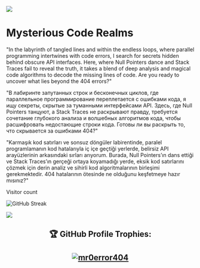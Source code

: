 [![](https://img.shields.io/github/followers/mr0error404?style=social)](https://github.com/login?return_to=%2Fmr0error404)  
   

# Mysterious Code Realms


"In the labyrinth of tangled lines and within the endless loops, where parallel programming intertwines with code errors, I search for secrets hidden behind obscure API interfaces. Here, where Null Pointers dance and Stack Traces fail to reveal the truth, it takes a blend of deep analysis and magical code algorithms to decode the missing lines of code. Are you ready to uncover what lies beyond the 404 errors?"


"В лабиринте запутанных строк и бесконечных циклов, где параллельное программирование переплетается с ошибками кода, я ищу секреты, скрытые за туманными интерфейсами API. Здесь, где Null Pointers танцуют, а Stack Traces не раскрывают правду, требуется сочетание глубокого анализа и волшебных алгоритмов кода, чтобы расшифровать недостающие строки кода. Готовы ли вы раскрыть то, что скрывается за ошибками 404?"


"Karmaşık kod satırları ve sonsuz döngüler labirentinde, paralel programlamanın kod hatalarıyla iç içe geçtiği yerlerde, belirsiz API arayüzlerinin arkasındaki sırları arıyorum. Burada, Null Pointers’ın dans ettiği ve Stack Traces’ın gerçeği ortaya koyamadığı yerde, eksik kod satırlarını çözmek için derin analiz ve sihirli kod algoritmalarının birleşimi gerekmektedir. 404 hatalarının ötesinde ne olduğunu keşfetmeye hazır mısınız?"











Visitor count<br>

![GitHub Streak](https://profile-counter.glitch.me/mr0error404/count.svg)

   
![](https://komarev.com/ghpvc/?username=mr0error404&style=for-the-badge)           

<h2 align="center">🏆 GitHub Profile Trophies:<h2>
<p align="center">
 <a href="https://github.com/ryo-ma/github-profile-trophy"><img src="https://github-profile-trophy.vercel.app/?username=mr0error404&theme=algolia" alt="mr0error404" /></a> </p>

